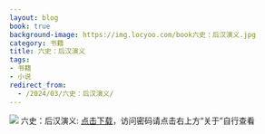 ```yaml
---
layout: blog
book: true
background-image: https://img.locyoo.com/book六史：后汉演义.jpg
category: 书籍
title: 六史：后汉演义
tags:
- 书籍
- 小说
redirect_from:
  - /2024/03/六史：后汉演义/
---
```

![](https://img.locyoo.com/book六史：后汉演义.jpg)
六史：后汉演义: <a name = "ref1" href="https://089m.com/f/50983618-1272781157-612d40?p=3619">点击下载</a>，访问密码请点击右上方“关于”自行查看